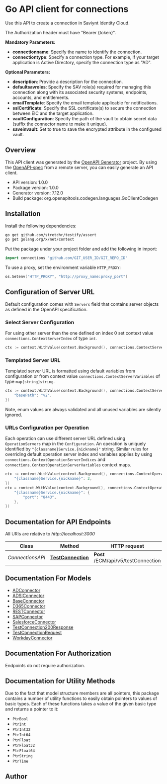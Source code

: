 # Go API client for connections

Use this API to create a connection in Saviynt Identity Cloud.

The Authorization header must have \"Bearer {token}\".

**Mandatory Parameters:**
- **connectionname**: Specify the name to identify the connection.
- **connectiontype**: Specify a connection type. For example, if your target application is Active Directory, specify the connection type as \"AD\".

**Optional Parameters:**
- **description**: Provide a description for the connection.
- **defaultsavroles**: Specify the SAV role(s) required for managing this connection along with its associated security systems, endpoints, accounts, and entitlements.
- **emailTemplate**: Specify the email template applicable for notifications.
- **sslCertificate**: Specify the SSL certificate(s) to secure the connection between EIC and the target application.
- **vaultConfiguration**: Specify the path of the vault to obtain secret data (suffix the connector name to make it unique).
- **saveinvault**: Set to true to save the encrypted attribute in the configured vault.

## Overview
This API client was generated by the [OpenAPI Generator](https://openapi-generator.tech) project.  By using the [OpenAPI-spec](https://www.openapis.org/) from a remote server, you can easily generate an API client.

- API version: 1.0.0
- Package version: 1.0.0
- Generator version: 7.12.0
- Build package: org.openapitools.codegen.languages.GoClientCodegen

## Installation

Install the following dependencies:

```sh
go get github.com/stretchr/testify/assert
go get golang.org/x/net/context
```

Put the package under your project folder and add the following in import:

```go
import connections "github.com/GIT_USER_ID/GIT_REPO_ID"
```

To use a proxy, set the environment variable `HTTP_PROXY`:

```go
os.Setenv("HTTP_PROXY", "http://proxy_name:proxy_port")
```

## Configuration of Server URL

Default configuration comes with `Servers` field that contains server objects as defined in the OpenAPI specification.

### Select Server Configuration

For using other server than the one defined on index 0 set context value `connections.ContextServerIndex` of type `int`.

```go
ctx := context.WithValue(context.Background(), connections.ContextServerIndex, 1)
```

### Templated Server URL

Templated server URL is formatted using default variables from configuration or from context value `connections.ContextServerVariables` of type `map[string]string`.

```go
ctx := context.WithValue(context.Background(), connections.ContextServerVariables, map[string]string{
	"basePath": "v2",
})
```

Note, enum values are always validated and all unused variables are silently ignored.

### URLs Configuration per Operation

Each operation can use different server URL defined using `OperationServers` map in the `Configuration`.
An operation is uniquely identified by `"{classname}Service.{nickname}"` string.
Similar rules for overriding default operation server index and variables applies by using `connections.ContextOperationServerIndices` and `connections.ContextOperationServerVariables` context maps.

```go
ctx := context.WithValue(context.Background(), connections.ContextOperationServerIndices, map[string]int{
	"{classname}Service.{nickname}": 2,
})
ctx = context.WithValue(context.Background(), connections.ContextOperationServerVariables, map[string]map[string]string{
	"{classname}Service.{nickname}": {
		"port": "8443",
	},
})
```

## Documentation for API Endpoints

All URIs are relative to *http://localhost:3000*

Class | Method | HTTP request | Description
------------ | ------------- | ------------- | -------------
*ConnectionsAPI* | [**TestConnection**](docs/ConnectionsAPI.md#testconnection) | **Post** /ECM/api/v5/testConnection | Create a connection


## Documentation For Models

 - [ADConnector](docs/ADConnector.md)
 - [ADSIConnector](docs/ADSIConnector.md)
 - [BaseConnector](docs/BaseConnector.md)
 - [D365Connector](docs/D365Connector.md)
 - [RESTConnector](docs/RESTConnector.md)
 - [SAPConnector](docs/SAPConnector.md)
 - [SalesforceConnector](docs/SalesforceConnector.md)
 - [TestConnection200Response](docs/TestConnection200Response.md)
 - [TestConnectionRequest](docs/TestConnectionRequest.md)
 - [WorkdayConnector](docs/WorkdayConnector.md)


## Documentation For Authorization

Endpoints do not require authorization.


## Documentation for Utility Methods

Due to the fact that model structure members are all pointers, this package contains
a number of utility functions to easily obtain pointers to values of basic types.
Each of these functions takes a value of the given basic type and returns a pointer to it:

* `PtrBool`
* `PtrInt`
* `PtrInt32`
* `PtrInt64`
* `PtrFloat`
* `PtrFloat32`
* `PtrFloat64`
* `PtrString`
* `PtrTime`

## Author



